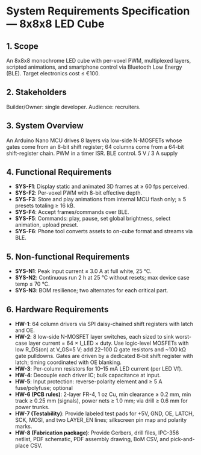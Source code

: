# System Requirements Specification — 8x8x8 LED Cube

## 1. Scope
An 8x8x8 monochrome LED cube with per-voxel PWM, multiplexed layers, scripted animations, and smartphone control via Bluetooth Low Energy (BLE). Target electronics cost ≤ €100.

## 2. Stakeholders
Builder/Owner: single developer. Audience: recruiters.

## 3. System Overview
An Arduino Nano MCU drives 8 layers via low-side N-MOSFETs whose gates come from an 8-bit shift register; 64 columns come from a 64-bit shift-register chain. PWM in a timer ISR. BLE control. 5 V / 3 A supply

## 4. Functional Requirements
- **SYS-F1**: Display static and animated 3D frames at ≥ 60 fps perceived.
- **SYS-F2**: Per-voxel PWM with 8-bit effective depth.
- **SYS-F3**: Store and play animations from internal MCU flash only; ≥ 5 presets totaling ≥ 16 kB.
- **SYS-F4**: Accept frames/commands over BLE.
- **SYS-F5**: Commands: play, pause, set global brightness, select animation, upload preset.
- **SYS-F6**: Phone tool converts assets to on-cube format and streams via BLE.

## 5. Non-functional Requirements
- **SYS-N1**: Peak input current ≤ 3.0 A at full white, 25 °C.
- **SYS-N2**: Continuous run 2 h at 25 °C without resets; max device case temp ≤ 70 °C.
- **SYS-N3**: BOM resilience; two alternates for each critical part.

## 6. Hardware Requirements
- **HW-1**: 64 column drivers via SPI daisy-chained shift registers with latch and OE.
- **HW-2**: 8 low-side N-MOSFET layer switches, each sized to sink worst-case layer current = 64 × I_LED × duty. Use logic-level MOSFETs with low R_DS(on) at V_GS=5 V; add 22–100 Ω gate resistors and ~100 kΩ gate pulldowns. Gates are driven by a dedicated 8-bit shift register with latch; timing coordinated with OE blanking. 
- **HW-3**: Per-column resistors for 10–15 mA LED current (per LED Vf).
- **HW-4**: Decouple each driver IC; bulk capacitance at input.
- **HW-5**: Input protection: reverse-polarity element and ≥ 5 A fuse/polyfuse; optional
- **HW-6 (PCB rules)**: 2-layer FR-4, 1 oz Cu, min clearance ≥ 0.2 mm, min track ≥ 0.25 mm (signals), power nets ≥ 1.0 mm; via drill ≥ 0.6 mm for power trunks.
- **HW-7 (Testability)**: Provide labeled test pads for +5V, GND, OE, LATCH, SCK, MOSI, and two LAYER_EN lines; silkscreen pin map and polarity marks.
- **HW-8 (Fabrication package)**: Provide Gerbers, drill files, IPC-356 netlist, PDF schematic, PDF assembly drawing, BoM CSV, and pick-and-place CSV.


